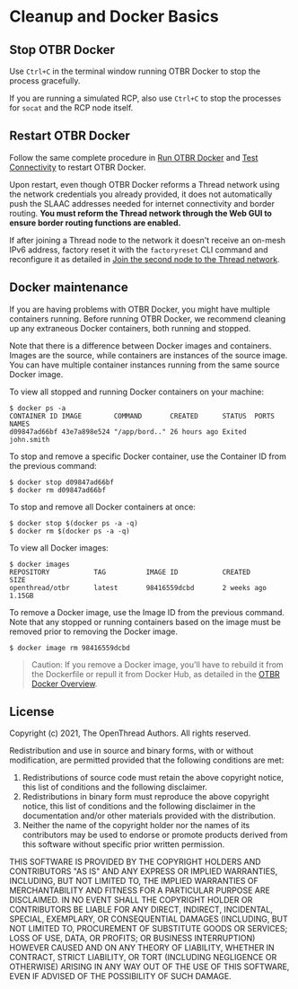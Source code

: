 # Cleanup and Docker Basics

## Stop OTBR Docker

Use `Ctrl+C` in the terminal window running OTBR Docker to stop the process
gracefully.

If you are running a simulated RCP, also use `Ctrl+C` to stop the processes for
`socat` and the RCP node itself.

## Restart OTBR Docker

Follow the same complete procedure in [Run OTBR
Docker](../../../../guides/border-router/docker/run.md) and [Test
Connectivity](../../../../guides/border-router/docker/test-connectivity.md) to restart OTBR
Docker.

Upon restart, even though OTBR Docker reforms a Thread network using the network
credentials you already provided, it does not automatically push the SLAAC
addresses needed for internet connectivity and border routing. **You must reform
the Thread network through the Web GUI to ensure border routing functions are
enabled.**

If after joining a Thread node to the network it doesn't receive an on-mesh
IPv6 address, factory reset it with the `factoryreset` CLI command and
reconfigure it as detailed in [Join the second node to the Thread
network](../../../../guides/border-router/docker/test-connectivity.md#join_the_second_node_to_the_thread_network).

## Docker maintenance

If you are having problems with OTBR Docker, you might have multiple containers
running. Before running OTBR Docker, we recommend cleaning up any extraneous
Docker containers, both running and stopped.

Note that there is a difference between Docker images and containers. Images are
the source, while containers are instances of the source image. You can have
multiple container instances running from the same source Docker image.

To view all stopped and running Docker containers on your machine:

```
$ docker ps -a
CONTAINER ID IMAGE        COMMAND       CREATED      STATUS  PORTS   NAMES
d09847ad66bf 43e7a898e524 "/app/bord.." 26 hours ago Exited          john.smith
```

To stop and remove a specific Docker container, use the Container ID from the
previous command:

```
$ docker stop d09847ad66bf
$ docker rm d09847ad66bf
```

To stop and remove all Docker containers at once:

```
$ docker stop $(docker ps -a -q)
$ docker rm $(docker ps -a -q)
```

To view all Docker images:
```
$ docker images
REPOSITORY           TAG          IMAGE ID           CREATED           SIZE
openthread/otbr      latest       98416559dcbd       2 weeks ago       1.15GB
```

To remove a Docker image, use the Image ID from the previous command. Note that
any stopped or running containers based on the image must be removed prior to
removing the Docker image.

```
$ docker image rm 98416559dcbd
```

> Caution: If you remove a Docker image, you'll have to rebuild it from the
Dockerfile or repull it from Docker Hub, as detailed in the [OTBR Docker
Overview](../../../../guides/border-router/docker/index.md).

## License

Copyright (c) 2021, The OpenThread Authors.
All rights reserved.

Redistribution and use in source and binary forms, with or without
modification, are permitted provided that the following conditions are met:
1. Redistributions of source code must retain the above copyright
   notice, this list of conditions and the following disclaimer.
2. Redistributions in binary form must reproduce the above copyright
   notice, this list of conditions and the following disclaimer in the
   documentation and/or other materials provided with the distribution.
3. Neither the name of the copyright holder nor the
   names of its contributors may be used to endorse or promote products
   derived from this software without specific prior written permission.

THIS SOFTWARE IS PROVIDED BY THE COPYRIGHT HOLDERS AND CONTRIBUTORS "AS IS"
AND ANY EXPRESS OR IMPLIED WARRANTIES, INCLUDING, BUT NOT LIMITED TO, THE
IMPLIED WARRANTIES OF MERCHANTABILITY AND FITNESS FOR A PARTICULAR PURPOSE
ARE DISCLAIMED. IN NO EVENT SHALL THE COPYRIGHT HOLDER OR CONTRIBUTORS BE
LIABLE FOR ANY DIRECT, INDIRECT, INCIDENTAL, SPECIAL, EXEMPLARY, OR
CONSEQUENTIAL DAMAGES (INCLUDING, BUT NOT LIMITED TO, PROCUREMENT OF
SUBSTITUTE GOODS OR SERVICES; LOSS OF USE, DATA, OR PROFITS; OR BUSINESS
INTERRUPTION) HOWEVER CAUSED AND ON ANY THEORY OF LIABILITY, WHETHER IN
CONTRACT, STRICT LIABILITY, OR TORT (INCLUDING NEGLIGENCE OR OTHERWISE)
ARISING IN ANY WAY OUT OF THE USE OF THIS SOFTWARE, EVEN IF ADVISED OF THE
POSSIBILITY OF SUCH DAMAGE.

